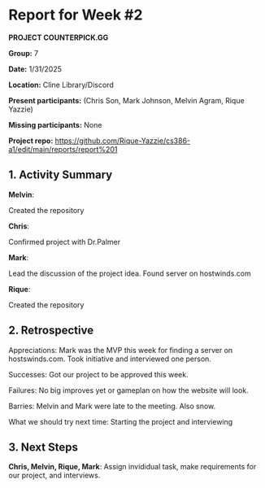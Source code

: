 # Report for Week #2
**PROJECT COUNTERPICK.GG**

**Group:** 7

**Date:** 1/31/2025

**Location:** Cline Library/Discord

**Present participants:** (Chris Son, Mark Johnson, Melvin Agram, Rique Yazzie)

**Missing participants:** None

**Project repo:** https://github.com/Rique-Yazzie/cs386-a1/edit/main/reports/report%201

## 1. Activity Summary

**Melvin**: 

Created the repository

**Chris**: 

Confirmed project with Dr.Palmer 

**Mark**: 

Lead the discussion of the project idea.
Found server on hostwinds.com

**Rique**: 

Created the repository

  
## 2. Retrospective

Appreciations: Mark was the MVP this week for finding a server on hostswinds.com. Took initiative and interviewed one person.

Successes: Got our project to be approved this week.

Failures: No big improves yet or gameplan on how the website will look.

Barries: Melvin and Mark were late to the meeting. Also snow.

What we should try next time: Starting the project and interviewing

## 3. Next Steps

**Chris, Melvin, Rique, Mark**: Assign invididual task, make requirements for our project, and interviews.

  

